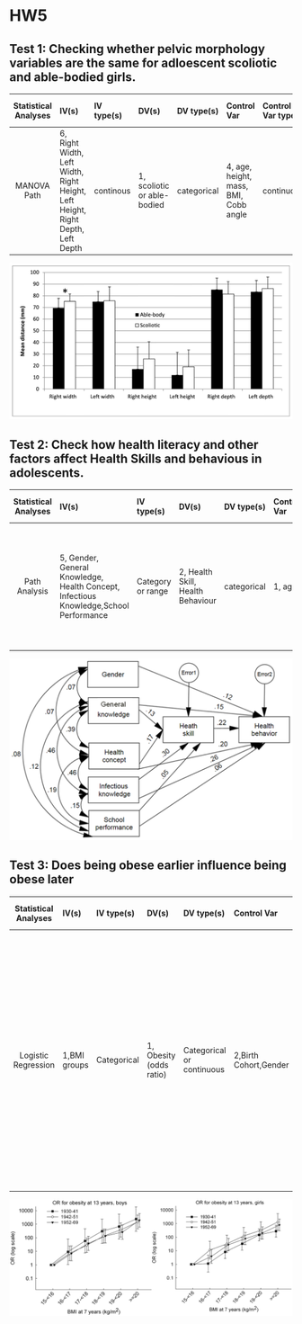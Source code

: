 # HW5

## Test 1: Checking whether pelvic morphology variables are the same for adloescent scoliotic and able-bodied girls.

| **Statistical Analyses**	|  **IV(s)**  |  **IV type(s)** |  **DV(s)**  |  **DV type(s)**  |  **Control Var** | **Control Var type**  | **Question to be answered** | **_H0_** | **alpha** | **link to paper**| 
|:----------:|:----------|:------------|:-------------|:-------------|:------------|:------------- |:------------------|:----:|:-------:|:-------|
MANOVA	Path| 6, Right Width, Left Width, Right Height, Left Height, Right Depth, Left Depth | continous | 1, scoliotic or able-bodied | categorical | 4, age, height, mass, BMI, Cobb angle | continuous | Do pelvic morphology variables of scoliotic girls differ from those of able-bodied girls? | Pelvic Morphology Variables(Scoliotic girls) ~= Pelvic Morphology Variables(Able-bodied girls) | 0.05 | [Pelvic Morphology Characteristics of Adolescent Able-Bodied and Scoliosis Girls](https://journals.plos.org/plosone/article?id=10.1371/journal.pone.0070205) |


![Plot for test 1](journal.pone.0070205.g001.png)


## Test 2: Check how health literacy and other factors affect Health Skills and behavious in adolescents.

| **Statistical Analyses**	|  **IV(s)**  |  **IV type(s)** |  **DV(s)**  |  **DV type(s)**  |  **Control Var** | **Control Var type**  | **Question to be answered** | **_H0_** | **alpha** | **link to paper**| 
|:----------:|:----------|:------------|:-------------|:-------------|:------------|:------------- |:------------------|:----:|:-------:|:-------|
Path Analysis	| 5, Gender, General Knowledge, Health Concept, Infectious Knowledge,School Performance | Category or range | 2, Health Skill, Health Behaviour | categorical | 1, age | continuous | Which factors affect the health skill and behaviour directly as well as indirectly?   | Gender,General Knowledge, Health Concept, Infectious Knowledge and School Performance have no effect on the health skill and behaviour of an individual| 0.05 | [factors affecting health behaviour and skill](https://journals.plos.org/plosone/article?id=10.1371/journal.pone.0104406) |


![Plot for test 2](journal.pone.0104406.g001.png)

## Test 3: Does being obese earlier influence being obese later

| **Statistical Analyses**	|  **IV(s)**  |  **IV type(s)** |  **DV(s)**  |  **DV type(s)**  |  **Control Var** | **Control Var type**  | **Question to be answered** | **_H0_** | **alpha** | **link to paper**| 
|:----------:|:----------|:------------|:-------------|:-------------|:------------|:------------- |:------------------|:----:|:-------:|:-------|
 Logistic Regression   	| 1,BMI groups | Categorical   	| 1, Obesity (odds ratio)                                                                                                                                                                                                                                                                  | Categorical or continuous                                                                                                                                    | 2,Birth Cohort,Gender                                                                                                       	| Categorical         	| Does increasing incidence and/or persistence of obesity from age 7 to 13   contribute to the steep rise in the prevalence of obesity in Denmark?                                  	| The odds of being obese at 13 years of age given BMI at 7 year across its full range and birth cohort periods does not increase the odds of being obese at 13 years of age. 	| 0.05  	| [Contributions of Incidence and Persistence to the Prevalence of Childhood Obesity during the Emerging Epidemic in Denmark]( https://journals.plos.org/plosone/article?id=10.1371/journal.pone.0042521) 	|

![Plot for test 3](journal.pone.0042521.g005.png)
